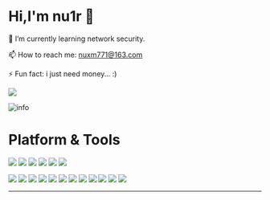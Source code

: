 # Hi,I'm nu1r 👋

🌱 I’m currently learning network security.

📫 How to reach me: nuxm771@163.com

⚡ Fun fact: i just need money... :)

![](https://camo.githubusercontent.com/0f1a9ce46fbd7f3b045da35133f43738b820641e56809a324a90e793b3ee85f8/68747470733a2f2f636f756e742e6765746c6f6c692e636f6d2f6765742f403a4d696e6f72692d74793f7468656d653d72756c653334)

![info](https://github-readme-stats.vercel.app/api?username=CasterWx&show_icons=true&count_private=true&hide=prs&theme=default_repocard)

# Platform & Tools

![](https://img.shields.io/badge/python-3.9-orange?style=for-the-badge&logo=python&logoColor=orange)
![](https://img.shields.io/badge/java-17-blue?style=for-the-badge&logo=java&logoColor=blue)
![](https://img.shields.io/badge/go-1.8.1-green?style=for-the-badge&logo=go&logoColor=green)
![](https://img.shields.io/badge/php-7.4-red?style=for-the-badge&logo=php&logoColor=red)
![](https://img.shields.io/badge/os-arch%20linux-orange?style=for-the-badge&logo=arch%20linux&logoColor=orange)
![](https://img.shields.io/badge/windows-10-blue?style=for-the-badge&logo=windows&logoColor=blue)


![](https://img.shields.io/badge/docker-blue?style=for-the-badge&logo=docker&logoColor=white)
![](https://img.shields.io/badge/mysql-yellowgreen?style=for-the-badge&logo=mysql&logoColor=white)
![](https://img.shields.io/badge/npm-red?style=for-the-badge&logo=npm&logoColor=white)
![](https://img.shields.io/badge/git-ff69b4?style=for-the-badge&logo=git&logoColor=white)
![](https://img.shields.io/badge/Oracle-critical?style=for-the-badge&logo=Oracle&logoColor=white)
![](https://img.shields.io/badge/nginx-success?style=for-the-badge&logo=nginx&logoColor=white)
![](https://img.shields.io/badge/node.js-green?style=for-the-badge&logo=node.js&logoColor=white)
![](https://img.shields.io/badge/linux-yellow?style=for-the-badge&logo=linux&logoColor=white)
![](https://img.shields.io/badge/c\c++-yellowgreen?style=for-the-badge&logo=c&logoColor=green)
![](https://img.shields.io/badge/javascript-blueviolet?style=for-the-badge&logo=javascript&logoColor=white)
![](https://img.shields.io/badge/css3-brightgreen?style=for-the-badge&logo=css3&logoColor=white)
![](https://img.shields.io/badge/Yak-orange?style=for-the-badge&logo=yak&logoColor=green)
***
